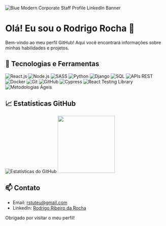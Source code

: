 ![Blue Modern Corporate Staff Profile LinkedIn Banner](https://github.com/user-attachments/assets/8d06c741-71ea-456f-8e07-9e6f5580c475)


# Olá! Eu sou o Rodrigo Rocha 👋

Bem-vindo ao meu perfil GitHub! Aqui você encontrará informações sobre minhas habilidades e projetos. 

## 🔧 Tecnologias e Ferramentas

![React.js](https://img.shields.io/badge/-React.js-61DAFB?logo=react&logoColor=white)
![Node.js](https://img.shields.io/badge/-Node.js-339933?logo=node.js&logoColor=white)
![SASS](https://img.shields.io/badge/-SASS-CC6699?logo=sass&logoColor=white)
![Python](https://img.shields.io/badge/-Python-3776AB?logo=python&logoColor=white)
![Django](https://img.shields.io/badge/-Django-092E20?logo=django&logoColor=white)
![SQL](https://img.shields.io/badge/-SQL-4479A1?logo=postgresql&logoColor=white)
![APIs REST](https://img.shields.io/badge/-APIs%20REST-000000?logo=api&logoColor=white)
![Docker](https://img.shields.io/badge/-Docker-2496ED?logo=docker&logoColor=white)
![Git](https://img.shields.io/badge/-Git-F05032?logo=git&logoColor=white)
![GitHub](https://img.shields.io/badge/-GitHub-181717?logo=github&logoColor=white)
![Cypress](https://img.shields.io/badge/-Cypress-17202C?logo=cypress&logoColor=white)
![React Testing Library](https://img.shields.io/badge/-React%20Testing%20Library-E33332?logo=testing-library&logoColor=white)
![Metodologias Ágeis](https://img.shields.io/badge/-Metodologias%20Ágeis-0052CC?logo=agile&logoColor=white)

## 📈 Estatísticas GitHub

![Estatísticas do GitHub](https://github-readme-stats.vercel.app/api?username=RodrigoRiRocha&show_icons=true&theme=radical)
<img height="180em" src="https://github-readme-stats.vercel.app/api/top-langs/?username=rodrigorirocha&layout=compact&langs_count=7&theme=dracula"/>

## 📫 Contato

- Email: rstuteu@gmail.com
- LinkedIn: [Rodrigo Ribeiro da Rocha](https://www.linkedin.com/in/rodrigo-ribeiro-da-rocha-9112b8172/)

Obrigado por visitar o meu perfil!
